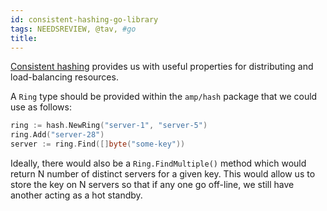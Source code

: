 ```yaml
---
id: consistent-hashing-go-library
tags: NEEDSREVIEW, @tav, #go
title: 
---
```


[Consistent hashing](http://en.wikipedia.org/wiki/Consistent_hashing) provides
us with useful properties for distributing and load-balancing resources.

A `Ring` type should be provided within the `amp/hash` package that we could
use as follows:

  ```go
  ring := hash.NewRing("server-1", "server-5")
  ring.Add("server-28")
  server := ring.Find([]byte("some-key"))
  ```

Ideally, there would also be a `Ring.FindMultiple()` method which would return
N number of distinct servers for a given key. This would allow us to store the
key on N servers so that if any one go off-line, we still have another acting
as a hot standby.